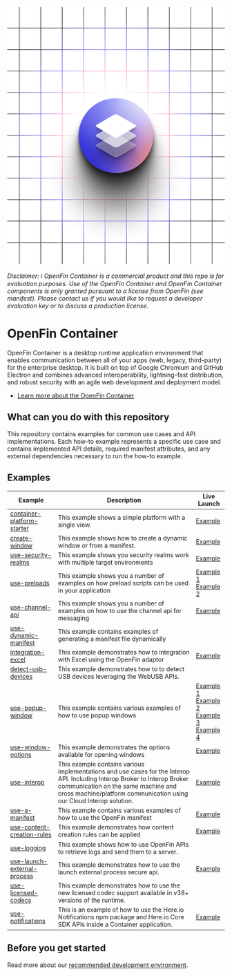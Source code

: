 ![OpenFin Container Starter](./assets/OpenFin-Container-Starter.png)

_Disclaimer: ℹ️ OpenFin Container is a commercial product and this repo is for evaluation purposes. Use of the OpenFin Container and OpenFin Container components is only granted pursuant to a license from OpenFin (see manifest). Please contact us if you would like to request a developer evaluation key or to discuss a production license._

# OpenFin Container

OpenFin Container is a desktop runtime application environment that enables communication between all of your apps (web, legacy, third-party) for the enterprise desktop. It is built on top of Google Chromium and GitHub Electron and combines advanced interoperability, lightning-fast distribution, and robust security with an agile web development and deployment model.

- [Learn more about the OpenFin Container](https://developers.openfin.co/of-docs/docs/container-overview)

## What can you do with this repository

This repository contains examples for common use cases and API implementations. Each how-to example represents a specific use case and contains implemented API details, required manifest attributes, and any external dependencies necessary to run the how-to example.

## Examples

| **Example**                                                  | **Description**                                              | **Live Launch**                                              |
| ------------------------------------------------------------ | ------------------------------------------------------------ | ------------------------------------------------------------ |
| [container-platform-starter](./how-to/container-platform-starter) | This example shows a simple platform with a single view.     | [Example](https://start.openfin.co/?manifest=https%3A%2F%2Fbuilt-on-openfin.github.io%2Fcontainer-starter%2Fv38%2Fcontainer-platform-starter%2Fmanifest.fin.json) |
| [create-window](./how-to/create-window)                      | This example shows how to create a dynamic window or from a manifest. | [Example](https://start.openfin.co/?manifest=https%3A%2F%2Fbuilt-on-openfin.github.io%2Fcontainer-starter%2Fv38%2Fcreate-window%2Fmanifest.fin.json) |
| [use-security-realms](./how-to/use-security-realms)          | This example shows you security realms work with multiple target environments | [Example](https://start.openfin.co/?manifest=https%3A%2F%2Fbuilt-on-openfin.github.io%2Fcontainer-starter%2Fv38%2Fuse-security-realms%2Fmanifest.fin.json) |
| [use-preloads](./how-to/use-preloads)                        | This example shows you a number of examples on how preload scripts can be used in your application | [Example 1](https://start.openfin.co/?manifest=https%3A%2F%2Fbuilt-on-openfin.github.io%2Fcontainer-starter%2Fv38%2Fuse-preloads-basic%2Fmanifest.fin.json) <br> [Example 2](https://start.openfin.co/?manifest=https%3A%2F%2Fbuilt-on-openfin.github.io%2Fcontainer-starter%2Fv38%2Fuse-preloads-restart-on-refresh%2Fmanifest.fin.json) |
| [use-channel-api](./how-to/use-channel-api)                  | This example shows you a number of examples on how to use the channel api for messaging | [Example](https://start.openfin.co/?manifest=https%3A%2F%2Fbuilt-on-openfin.github.io%2Fcontainer-starter%2Fv38%2Fuse-channel-api-issue-commands-to-a-platform%2Fmanifest.fin.json) |
| [use-dynamic-manifest](./how-to/use-dynamic-manifest)        | This example contains examples of generating a manifest file dynamically |                                                              |
| [integration-excel](./how-to/integration-excel)              | This example demonstrates how to integration with Excel using the OpenFin adaptor | [Example](https://start.openfin.co/?manifest=https%3A%2F%2Fbuilt-on-openfin.github.io%2Fcontainer-starter%2Fv38%2Fintegration-excel%2Fmanifest.fin.json) |
| [detect-usb-devices](./how-to/detect-usb-devices)            | This example demonstrates how to to detect USB devices leveraging the WebUSB APIs. |                                                              |
| [use-popup-window](./how-to/use-popup-window/)               | This example contains various examples of how to use popup windows | [Example 1](https://start.openfin.co/?manifest=https%3A%2F%2Fbuilt-on-openfin.github.io%2Fcontainer-starter%2Fv38%2Fuse-popup-window-advanced%2Fmanifest.fin.json) </br> [Example 2](https://start.openfin.co/?manifest=https%3A%2F%2Fbuilt-on-openfin.github.io%2Fcontainer-starter%2Fv38%2Fuse-popup-window-modal%2Fmanifest.fin.json) <br> [Example 3](https://start.openfin.co/?manifest=https%3A%2F%2Fbuilt-on-openfin.github.io%2Fcontainer-starter%2Fv38%2Fuse-popup-window-single-result%2Fmanifest.fin.json) <br> [Example 4](https://start.openfin.co/?manifest=https%3A%2F%2Fbuilt-on-openfin.github.io%2Fcontainer-starter%2Fv38%2Fuse-popup-window-multiple-results%2Fmanifest.fin.json) |
| [use-window-options](./how-to/use-window-options/)           | This example demonstrates the options available for opening windows | [Example](https://start.openfin.co/?manifest=https%3A%2F%2Fbuilt-on-openfin.github.io%2Fcontainer-starter%2Fv38%2Fuse-window-options%2Fmanifest.fin.json) |
| [use-interop](./how-to/use-interop/)                         | This example contains various implementations and use cases for the Interop API. Including Interop Broker to Interop Broker communication on the same machine and cross machine/platform communication using our Cloud Interop solution. | [Example](https://start.openfin.co/?manifest=https%3A%2F%2Fbuilt-on-openfin.github.io%2Fcontainer-starter%2Fv38%2Fuse-interop-setup-multi-platform-interop%2Fmanifest.fin.json) |
| [use-a-manifest](./how-to/use-a-manifest/)                   | This example contains various examples of how to use the OpenFin manifest | [Example](https://start.openfin.co/?manifest=https%3A%2F%2Fbuilt-on-openfin.github.io%2Fcontainer-starter%2Fv38%2Fuse-a-manifest-create-a-single-page-platform%2Fmanifest.fin.json) |
| [use-content-creation-rules](./how-to/use-content-creation-rules/) | This example demonstrates how content creation rules can be applied | [Example](https://start.openfin.co/?manifest=https%3A%2F%2Fbuilt-on-openfin.github.io%2Fcontainer-starter%2Fv38%2Fuse-content-creation-rules%2Fmanifest.fin.json) |
| [use-logging](./how-to/use-logging)                          | This example shows how to use OpenFin APIs to retrieve logs and send them to a server. |                                                              |
| [use-launch-external-process](./how-to/use-launch-external-process/) | This example demonstrates how to use the launch external process secure api. | [Example](https://start.openfin.co/?manifest=https%3A%2F%2Fbuilt-on-openfin.github.io%2Fcontainer-starter%2Fv38%2Fuse-launch-external-process%2Fmanifest.fin.json) |
| [use-licensed-codecs](./how-to/use-licensed-codecs/)         | This example demonstrates how to use the new licensed codec support available in v38+ versions of the runtime. |                                                              |
| [use-notifications](./how-to/use-notifications/)             | This is an example of how to use the Here.io Notifications npm package and Here.io Core SDK APIs inside a Container application. | [Example](https://start.openfin.co/?manifest=https%3A%2F%2Fbuilt-on-openfin.github.io%2Fcontainer-starter%2Fv38%2Fuse-notifications%2Fmanifest.fin.json) |

## Before you get started

Read more about our [recommended development environment](https://developers.openfin.co/of-docs/docs/set-up-your-dev-environment).
